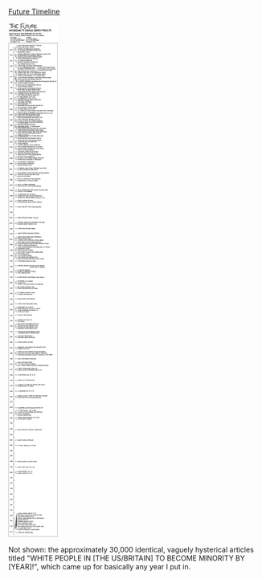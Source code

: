[Future Timeline](https://xkcd.com/887)

![Future Timeline](./random_comic.png)

Not shown: the approximately 30,000 identical, vaguely hysterical articles titled "WHITE PEOPLE IN [THE US/BRITAIN] TO BECOME MINORITY BY [YEAR]!", which came up for basically any year I put in.

